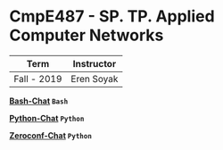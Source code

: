 # CmpE487 - SP. TP. Applied Computer Networks

Term | Instructor
-----| ----------
Fall - 2019 | Eren Soyak



**[Bash-Chat](https://github.com/bekir96/BOUN_PROJECTS/tree/master/CMPE487/Bash-Chat) `Bash`**

**[Python-Chat](https://github.com/bekir96/BOUN_PROJECTS/tree/master/CMPE487/Python-Chat) `Python`**

**[Zeroconf-Chat](https://github.com/bekir96/BOUN_PROJECTS/tree/master/CMPE487/ZeroconfChat) `Python`**
